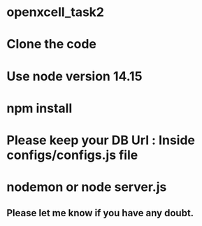 # openxcell_task2

# Clone the code
# Use node version 14.15
# npm install
# Please keep your DB Url : Inside configs/configs.js file
# nodemon or node server.js

## Please let me know if you have any doubt.